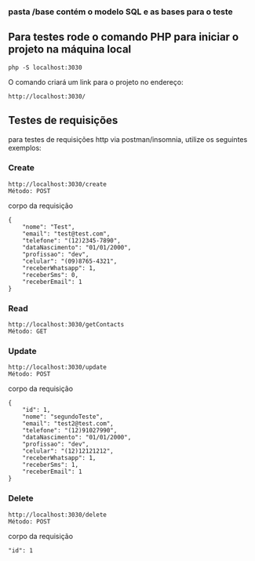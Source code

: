 ### pasta /base contém o modelo SQL e as bases para o teste

## Para testes rode o comando PHP para iniciar o projeto na máquina local

```
php -S localhost:3030
```

O comando criará um link para o projeto no endereço:
```
http://localhost:3030/
```

## Testes de requisições
para testes de requisições http via postman/insomnia, utilize os seguintes exemplos:

### Create
```
http://localhost:3030/create
Método: POST

```
corpo da requisição
```
{
	"nome": "Test",
	"email": "test@test.com",
	"telefone": "(12)2345-7890",
	"dataNascimento": "01/01/2000",
	"profissao": "dev",
	"celular": "(09)8765-4321",
	"receberWhatsapp": 1,
	"receberSms": 0,
	"receberEmail": 1
}
```

### Read
```
http://localhost:3030/getContacts
Método: GET

```


### Update
```
http://localhost:3030/update
Método: POST

```
corpo da requisição
```
{
	"id": 1,
	"nome": "segundoTeste",
	"email": "test2@test.com",
	"telefone": "(12)91027990",
	"dataNascimento": "01/01/2000",
	"profissao": "dev",
	"celular": "(12)12121212",
	"receberWhatsapp": 1,
	"receberSms": 1,
	"receberEmail": 1
}
```

### Delete
```
http://localhost:3030/delete
Método: POST

```
corpo da requisição
```
"id": 1
```
